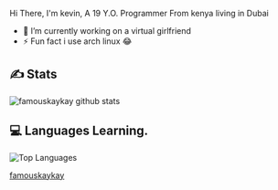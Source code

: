  Hi There, I'm kevin, A 19 Y.O. Programmer From kenya living in Dubai

- 🔭 I’m currently working on a virtual girlfriend
- ⚡ Fun fact i use arch linux 😂

## ✍️ **Stats**
![famouskaykay github stats](https://github-readme-stats.vercel.app/api?username=famouskaykay&show_icons=true&theme=tokyonight)

## 💻 **Languages Learning.**

![Top Languages](https://github-readme-stats.vercel.app/api/top-langs/?username=thehamkercat&custom_title=Languages%20Im%20learning%20:3&theme=tokyonight&hide_border=true)

[famouskaykay](https://famouskaykay.github.io/time)
